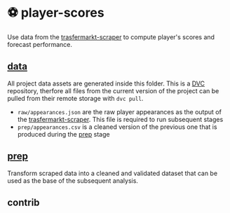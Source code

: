 # :soccer: player-scores
Use data from the [trasfermarkt-scraper](https://github.com/dcaribou/transfermarkt-scraper) to compute player's scores and forecast performance.

## [data](data)
All project data assets are generated inside this folder. This is a [DVC](https://dvc.org/) repository, therfore all files from the current version of the project can be pulled from their remote storage with `dvc pull`.

 * `raw/appearances.json` are the raw player appearances as the output of the [trasfermarkt-scraper](https://github.com/dcaribou/transfermarkt-scraper). This file is required to run subsequent stages
 * `prep/appearances.csv` is a cleaned version of the previous one that is produced during the [prep](prep) stage

## [prep](prep)
Transform scraped data into a cleaned and validated dataset that can be used
as the base of the subsequent analysis.

## contrib

